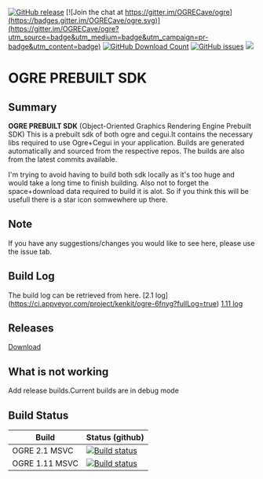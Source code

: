 [![GitHub release](https://img.shields.io/github/release/kenkit/ogre.svg)]()
[![Join the chat at https://gitter.im/OGRECave/ogre](https://badges.gitter.im/OGRECave/ogre.svg)](https://gitter.im/OGRECave/ogre?utm_source=badge&utm_medium=badge&utm_campaign=pr-badge&utm_content=badge)
[![GitHub Download Count](https://github-basic-badges.herokuapp.com/downloads/kenkit/ogre/total.svg)](https://github.com/kenkit/ogre/releases)
[![GitHub issues](https://img.shields.io/github/issues-raw/kenkit/ogre.svg)]()
![](Docs/ogre-logo-wetfloor.gif)


# OGRE PREBUILT SDK
## Summary
**OGRE PREBUILT SDK**
(Object-Oriented Graphics Rendering Engine Prebuilt SDK) 
This is a prebuilt sdk of both ogre and cegui.It contains the necessary libs required to use Ogre+Cegui in your application. 
Builds are generated automatically and sourced from the respective repos.
The builds are also from the latest commits available.

I'm trying to avoid having to build both sdk locally as it's too huge and would take a long time to finish building.
Also not to forget the space+download data required to build it is alot.
So if you think this will be usefull there is a star icon somwewhere up there.

## Note
If you have any suggestions/changes you would like to see here, please use the issue tab.

## Build Log
The build log can be retrieved from here.
[2.1  log] (https://ci.appveyor.com/project/kenkit/ogre-6fnyg?fullLog=true)
[1.11 log](https://ci.appveyor.com/project/kenkit/ogre-mm8lb?fullLog=true)
## Releases
[Download](https://github.com/kenkit/ogre/releases/latest)
## What is not working
Add release builds.Current builds are in debug mode
## Build Status
| Build | Status (github) |
|-------|-----------------|
| OGRE 2.1 MSVC | [![Build status](https://ci.appveyor.com/api/projects/status/q4q8yqy7uad0utmd?svg=true)](https://ci.appveyor.com/project/kenkit/ogre-6fnyg)
| OGRE 1.11 MSVC | [![Build status](https://ci.appveyor.com/api/projects/status/s0l07pa1uo7coda2?svg=true)](https://ci.appveyor.com/project/kenkit/ogre-mm8lb)